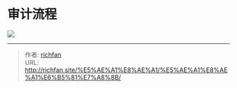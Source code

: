 # 审计流程


![](https://img.richfan.site/audit/audit-process.webp)

---

> 作者: [richfan](https://richfan.site/)  
> URL: http://richfan.site/%E5%AE%A1%E8%AE%A1/%E5%AE%A1%E8%AE%A1%E6%B5%81%E7%A8%8B/  

